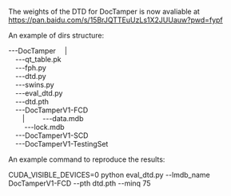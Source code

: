 The weights of the DTD for DocTamper is now avaliable at https://pan.baidu.com/s/15BrJQTTEuUzLs1X2JUUauw?pwd=fypf <Br/>

An example of dirs structure: <Br/>

---DocTamper
&emsp;| <Br/>
&emsp;---qt_table.pk <Br/>
&emsp;---fph.py <Br/>
&emsp;---dtd.py <Br/>
&emsp;---swins.py <Br/>
&emsp;---eval_dtd.py <Br/>
&emsp;---dtd.pth <Br/>
&emsp;---DocTamperV1-FCD <Br/>
&emsp;&emsp;|
&emsp;&emsp; ---data.mdb <Br/>
&emsp;&emsp; ---lock.mdb <Br/>
&emsp;---DocTamperV1-SCD <Br/>
&emsp;---DocTamperV1-TestingSet <Br/>
      
An example command to reproduce the results: <Br/>

CUDA_VISIBLE_DEVICES=0 python eval_dtd.py --lmdb_name DocTamperV1-FCD --pth dtd.pth --minq 75 <Br/>
